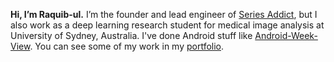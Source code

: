 **Hi, I’m Raquib-ul.** I’m the founder and lead engineer of [Series Addict](https://play.google.com/store/apps/details?id=com.alamkanak.seriesaddict), but I also work as a deep learning research student for medical image analysis at University of Sydney, Australia. I've done Android stuff like [Android-Week-View](https://github.com/alamkanak/Android-Week-View). You can see some of my work in my [portfolio](https://alamkanak.github.io).
